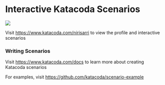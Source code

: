 # Interactive Katacoda Scenarios

[![](http://shields.katacoda.com/katacoda/nirisarri/count.svg)](https://www.katacoda.com/nirisarri "Get your profile on Katacoda.com")

Visit https://www.katacoda.com/nirisarri to view the profile and interactive scenarios

### Writing Scenarios
Visit https://www.katacoda.com/docs to learn more about creating Katacoda scenarios

For examples, visit https://github.com/katacoda/scenario-example
